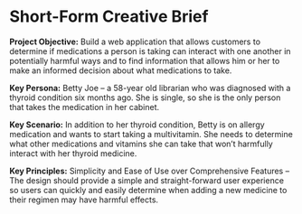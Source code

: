 # Short-Form Creative Brief

**Project Objective:** Build a web application that allows customers to determine if medications a person is taking can interact with one another in potentially harmful ways and to find information that allows him or her to make an informed decision about what medications to take.

**Key Persona:** Betty Joe – a 58-year old librarian who was diagnosed with a thyroid condition six months ago. She is single, so she is the only person that takes the medication in her cabinet. 

**Key Scenario:** In addition to her thyroid condition, Betty is on allergy medication and wants to start taking a multivitamin. She needs to determine what other medications and vitamins she can take that won’t harmfully interact with her thyroid medicine.

**Key Principles:** Simplicity and Ease of Use over Comprehensive Features – The design should provide a simple and straight-forward user experience so users can quickly and easily determine when adding a new medicine to their regimen may have harmful effects. 
